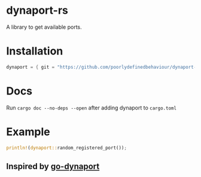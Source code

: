 # dynaport-rs

A library to get available ports.

# Installation

```rust
dynaport = { git = "https://github.com/poorlydefinedbehaviour/dynaport-rs", tag = "latest" }
```

# Docs

Run `cargo doc --no-deps --open` after adding dynaport to `cargo.toml`

# Example

```rust
println!(dynaport::random_registered_port());
```

## Inspired by [go-dynaport](https://github.com/travisjeffery/go-dynaport)
